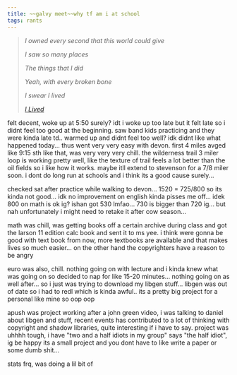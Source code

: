 ```yaml
---
title: ~~galvy meet~~why tf am i at school
tags: rants
---
```


> *I owned every second that this world could give*
>
> *I saw so many places*
>
> *The things that I did*
>
> *Yeah, with every broken bone*
>
> *I swear I lived*
>
> *<cite>[I Lived]()</cite>*


felt decent, woke up at 5:50 surely? idt i woke up too late but it felt late so i didnt feel too good at the beginning. saw band kids practicing and they were kinda late td.. warmed up and didnt feel too well? idk didnt like what happened today... thus went very very easy with devon. first 4 miles avged like 9:15 sth like that, was very very very chill. the wilderness trail 3 miler loop is working pretty well, like the texture of trail feels a lot better than the oil fields so i like how it works. maybe itll extend to stevenson for a 7/8 miler soon. i dont do long run at schools and i think its a good cause surely... 

checked sat after practice while walking to devon... 1520 = 725/800 so its kinda not good... idk no improvement on english kinda pisses me off... idek 800 on math is ok ig? ishan got 530 lmfao... 730 is bigger than 720 ig... but nah unfortunately i might need to retake it after cow season...

math was chill, was getting books off a certain archive during class and got the larson 11 edition calc book and sent it to ms yee. i think were gonna be good with text book from now, more textbooks are available and that makes lives so much easier... on the other hand the copyrighters have a reason to be angry

euro was also, chill. nothing going on with lecture and i kinda knew what was going on so decided to nap for like 15-20 minutes... nothing going on as well after... so i just was trying to download my libgen stuff... libgen was out of date so i had to redl which is kinda awful.. its a pretty big project for a personal like mine so oop oop

apush was project working after a john green video, i was talking to daniel about libgen and stuff, recent events has contributed to a lot of thinking with copyright and shadow libraries, quite interesting if i have to say. project was uhhhh tough, i have "two and a half idiots in my group" says "the half idiot", ig be happy its a small project and you dont have to like write a paper or some dumb shit...

stats frq, was doing a lil bit of 
